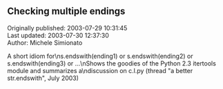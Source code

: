 ## Checking multiple endings  
Originally published: 2003-07-29 10:31:45  
Last updated: 2003-07-30 12:37:30  
Author: Michele Simionato  
  
A short idiom for\ns.endswith(ending1) or s.endswith(ending2) or s.endswith(ending3) or ...\nShows the goodies of the Python 2.3 itertools module and summarizes a\ndiscussion on c.l.py (thread "a better str.endswith", July 2003)